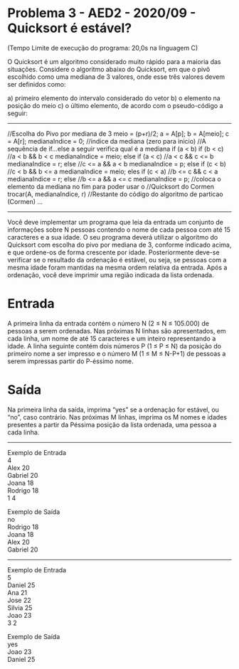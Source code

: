 # Problema 3 - AED2 - 2020/09 - Quicksort é estável?
(Tempo Limite de execução do programa: 20,0s na linguagem C)

O Quicksort é um algoritmo considerado muito rápido para a maioria das
situações. Considere o algoritmo abaixo do Quicksort, em que o pivô
escolhido como uma mediana de 3 valores, onde esse três valores devem
ser definidos como:

a) primeiro elemento do intervalo considerado do vetor
b) o elemento na posição do meio
c) o último elemento, de acordo com o pseudo-código a seguir:
___
 //Escolha do Pivo por mediana de 3
 meio = (p+r)/2;
 a = A[p];
 b = A[meio];
 c = A[r];
 medianaIndice = 0; //índice da mediana (zero para inicio)
 //A sequência de if...else a seguir verifica qual é a mediana
 if (a < b)
 if (b < c) //a < b && b < c
 medianaIndice = meio;
 else
 if (a < c) //a < c && c <= b
 medianaIndice = r;
 else //c <= a && a < b
 medianaIndice = p;
 else
 if (c < b) //c < b && b <= a
 medianaIndice = meio;
 eles
 if (c < a) //b <= c && c < a
 medianaIndice = r;
 else //b <= a && a <= c
 medianaIndice = p;
 //coloca o elemento da mediana no fim para poder usar o
 //Quicksort do Cormen
 trocar(A, medianaIndice, r)
 //Restante do código do algoritmo de particao (Cormen)
 ...
 ___
Você deve implementar um programa que leia da entrada um conjunto de
informações sobre N pessoas contendo o nome de cada pessoa com até 15
caracteres e a sua idade. O seu programa deverá utilizar o algoritmo do
Quicksort com escolha do pivo por mediana de 3, conforme indicado acima,
e que ordene-os de forma crescente por idade. Posteriormente deve-se
verificar se o resultado da ordenação é estável, ou seja, se pessoas com a
mesma idade foram mantidas na mesma ordem relativa da entrada. Após a
ordenação, você deve imprimir uma região indicada da lista ordenada.

# Entrada
A primeira linha da entrada contém o número N (2 ≤ N ≤ 105.000) de pessoas a serem
ordenadas. Nas próximas N linhas são apresentados, em cada linha, um nome de até 15
caracteres e um inteiro representando a idade. A linha seguinte contém dois números P
(1 ≤ P ≤ N) da posição do primeiro nome a ser impresso e o número M (1 ≤ M ≤ N-P+1) de
pessoas a serem impressas partir do P-éssimo nome.

# Saída
Na primeira linha da saída, imprima “yes” se a ordenação for estável, ou “no”, caso
contrário. Nas próximas M linhas, imprima os M nomes e idades presentes a partir da Péssima posição da lista ordenada, uma pessoa a cada linha.
___
Exemplo de Entrada<br>
4<br>
Alex 20<br>
Gabriel 20<br>
Joana 18<br>
Rodrigo 18<br>
1 4<br>

Exemplo de Saída<br>
no<br>
Rodrigo 18<br>
Joana 18<br>
Alex 20<br>
Gabriel 20<br>
___
Exemplo de Entrada<br>
5<br>
Daniel 25<br>
Ana 21<br>
Jose 22<br>
Silvia 25<br>
Joao 23<br>
3 2<br>

Exemplo de Saída<br>
yes<br>
Joao 23<br>
Daniel 25<br>
